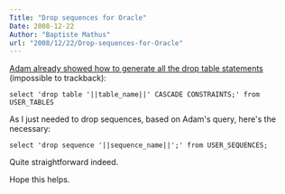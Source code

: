```yaml
---
Title: "Drop sequences for Oracle"
Date: 2008-12-22
Author: "Baptiste Mathus"
url: "2008/12/22/Drop-sequences-for-Oracle"
---
```




[Adam already showed how to generate all the drop table
statements](http://www.adam-bien.com/roller/abien/entry/generating_drop_tables_for_oracle)
(impossible to trackback):

     
    select 'drop table '||table_name||' CASCADE CONSTRAINTS;' from USER_TABLES

As I just needed to drop sequences, based on Adam's query, here's the
necessary:

     
    select 'drop sequence '||sequence_name||';' from USER_SEQUENCES;

Quite straightforward indeed.

Hope this helps.

